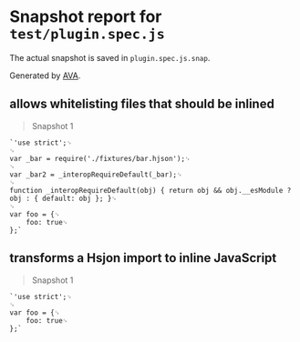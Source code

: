 # Snapshot report for `test/plugin.spec.js`

The actual snapshot is saved in `plugin.spec.js.snap`.

Generated by [AVA](https://ava.li).

## allows whitelisting files that should be inlined

> Snapshot 1

    `'use strict';␊
    ␊
    var _bar = require('./fixtures/bar.hjson');␊
    ␊
    var _bar2 = _interopRequireDefault(_bar);␊
    ␊
    function _interopRequireDefault(obj) { return obj && obj.__esModule ? obj : { default: obj }; }␊
    ␊
    var foo = {␊
        foo: true␊
    };`

## transforms a Hsjon import to inline JavaScript

> Snapshot 1

    `'use strict';␊
    ␊
    var foo = {␊
        foo: true␊
    };`
